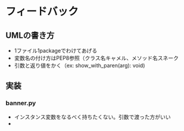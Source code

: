 # フィードバック
## UMLの書き方
- 1ファイル1packageでわけてあげる
- 変数名の付け方はPEP8参照（クラス名キャメル、メソッド名スネーク
- 引数と返り値をかく（ex: show_with_paren(arg): void)

## 実装
### banner.py
- インスタンス変数をなるべく持ちたくない。引数で渡った方がいい
- 



